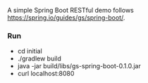A simple Spring Boot RESTful demo follows https://spring.io/guides/gs/spring-boot/.



### Run

- cd initial
- ./gradlew build
-  java -jar build/libs/gs-spring-boot-0.1.0.jar
- curl localhost:8080 